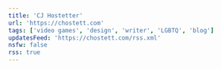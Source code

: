 ```yaml
---
title: 'CJ Hostetter'
url: 'https://chostett.com'
tags: ['video games', 'design', 'writer', 'LGBTQ', 'blog']
updatesFeed: 'https://chostett.com/rss.xml'
nsfw: false
rss: true
---
```

